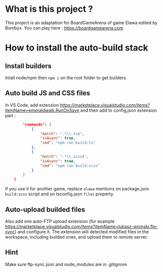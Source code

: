# What is this project ? 
This project is an adaptation for BoardGameArena of game Elawa edited by Bombyx.
You can play here : https://boardgamearena.com

# How to install the auto-build stack

## Install builders
Intall node/npm then `npm i` on the root folder to get builders.

## Auto build JS and CSS files
In VS Code, add extension https://marketplace.visualstudio.com/items?itemName=emeraldwalk.RunOnSave and then add to config.json extension part :
```json
        "commands": [
            {
                "match": ".*\\.ts$",
                "isAsync": true,
                "cmd": "npm run build:ts"
            },
            {
                "match": ".*\\.scss$",
                "isAsync": true,
                "cmd": "npm run build:scss"
            }
        ]
    }
```
If you use it for another game, replace `elawa` mentions on package.json `build:scss` script and on tsconfig.json `files` property.

## Auto-upload builded files
Also add one auto-FTP upload extension (for example https://marketplace.visualstudio.com/items?itemName=lukasz-wronski.ftp-sync) and configure it. The extension will detected modified files in the workspace, including builded ones, and upload them to remote server.

## Hint
Make sure ftp-sync.json and node_modules are in .gitignore
